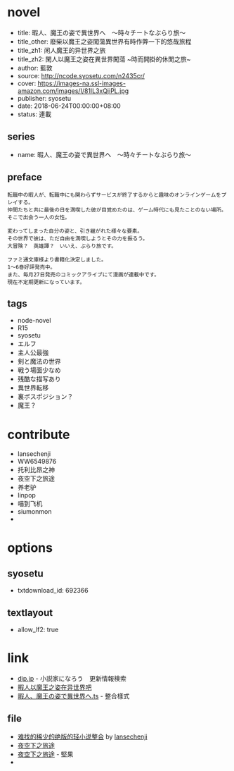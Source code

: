 # novel

- title: 暇人、魔王の姿で異世界へ　～時々チートなぶらり旅～
- title_other: 廢柴以魔王之姿闖蕩異世界有時作弊一下的悠哉旅程
- title_zh1: 闲人魔王的异世界之旅
- title_zh2: 閑人以魔王之姿在異世界闖蕩 \~時而開掛的休閒之旅\~
- author: 藍敦
- source: http://ncode.syosetu.com/n2435cr/
- cover: https://images-na.ssl-images-amazon.com/images/I/81lL3xQjiPL.jpg
- publisher: syosetu
- date: 2018-06-24T00:00:00+08:00
- status: 連載

## series

- name: 暇人、魔王の姿で異世界へ　～時々チートなぶらり旅～

## preface


```
転職中の暇人が、転職中にも関わらずサービスが終了するからと趣味のオンラインゲームをプレイする。
仲間たちと共に最後の日を満喫した彼が目覚めたのは、ゲーム時代にも見たことのない場所。そこで出会う一人の女性。

変わってしまった自分の姿と、引き継がれた様々な要素。
その世界で彼は、ただ自由を満喫しようとその力を振るう。
大冒険？　英雄譚？　いいえ、ぶらり旅です。

ファミ通文庫様より書籍化決定しました。
1〜6巻好評発売中。
また、毎月27日発売のコミックアライブにて漫画が連載中です。
現在不定期更新になっています。
```

## tags

- node-novel
- R15
- syosetu
- エルフ
- 主人公最強
- 剣と魔法の世界
- 戦う場面少なめ
- 残酷な描写あり
- 異世界転移
- 裏ボスポジション？
- 魔王？

# contribute

- lansechenji
- WW6549876
- 托利比昂之神
- 夜空下之旅途
- 养老驴
- linpop
- 喵到飞机
- siumonmon
- 

# options

## syosetu

- txtdownload_id: 692366

## textlayout

- allow_lf2: true

# link

- [dip.jp](https://narou.dip.jp/search.php?text=n2435cr&novel=all&genre=all&new_genre=all&length=0&down=0&up=100) - 小説家になろう　更新情報検索
- [暇人以魔王之姿在异世界吧](https://tieba.baidu.com/f?kw=%E6%9A%87%E4%BA%BA%E4%BB%A5%E9%AD%94%E7%8E%8B%E4%B9%8B%E5%A7%BF%E5%9C%A8%E5%BC%82%E4%B8%96%E7%95%8C&ie=utf-8&tp=0 "暇人以魔王之姿在异世界")
- [暇人、魔王の姿で異世界へ.ts](https://github.com/bluelovers/node-novel/blob/master/lib/locales/%E6%9A%87%E4%BA%BA%E3%80%81%E9%AD%94%E7%8E%8B%E3%81%AE%E5%A7%BF%E3%81%A7%E7%95%B0%E4%B8%96%E7%95%8C%E3%81%B8.ts) - 整合樣式

## file

- [难找的稀少的绝版的轻小说整合](http://lscj.ys168.com/) by [lansechenji](http://tieba.baidu.com/home/main?un=lansechenji&ie=utf-8&fr=pb&red_tag=y2750700121)
- [夜空下之旅途](http://tieba.baidu.com/home/main/?un=%E5%A4%9C%E7%A9%BA%E4%B8%8B%E4%B9%8B%E6%97%85%E9%80%94&ie=utf-8&fr=frs&red_tag=b0506494179)
- [夜空下之旅途](https://www.jianguoyun.com/p/DTpScpsQxszoBhicn2M) - 堅果
- 

